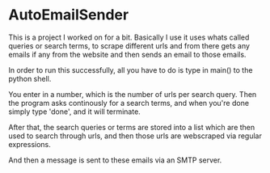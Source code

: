# AutoEmailSender
This is a project I worked on for a bit. 
Basically I use it uses whats called queries or search terms, to scrape different urls and from there gets any emails if any from the website 
and then sends an email to those emails. 

In order to run this successfully, all you have to do is type in main() to the python shell. 

You enter in a number, which is the number of urls per search query. Then the program asks continously for a search terms, and when you're done 
simply type 'done', and it will terminate. 

After that, the search queries or terms are stored into a list which are then used to search through urls, and then those urls are webscraped 
via regular expressions. 

And then a message is sent to these emails via an SMTP server. 
